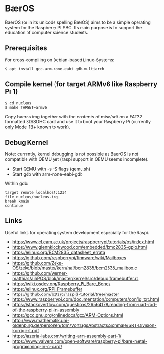 # BærOS
BaerOS (or in its unicode spelling BærOS) aims to be a simple operating system
for the Raspberry PI SBC. Its main purpose is to support the education of 
computer science students.

## Prerequisites

For cross-compiling on Debian-based Linux-Systems:

    $ apt install gcc-arm-none-eabi gdb-multiarch

## Compile kernel (for target ARMv6 like Raspberry Pi 1)
    $ cd nucleus
    $ make TARGET=armv6

Copy baeros.img together with the contents of misc/sd/ on a FAT32 formatted
SD/SDHC card and use it to boot your Raspberry Pi (currently only Model 1B+ known
to work). 

## Debug Kernel

Note: currently, kernel debugging is not possible as BaerOS is not compatible
with QEMU yet (raspi support in QEMU seems incomplete).

  * Start QEMU with -s -S flags (qemu.sh)
  * Start gdb with arm-none-eabi-gdb

Within gdb:

    target remote localhost:1234
    file nucleus/nucleus.img
    break kmain
    continue

## Links
Useful links for operating system development especially for the Raspi.
  * https://www.cl.cam.ac.uk/projects/raspberrypi/tutorials/os/index.html
  * https://www.glennklockwood.com/embedded/bmc2835-gpio.html
  * https://elinux.org/BCM2835_datasheet_errata
  * https://github.com/raspberrypi/firmware/wiki/Mailboxes
  * https://github.com/Zeke-OS/zeke/blob/master/kern/hal/bcm2835/bcm2835_mailbox.c
  * https://github.com/werner-matthias/aihPOS/blob/master/kernel/src/debug/framebuffer.rs
  * https://wiki.osdev.org/Raspberry_Pi_Bare_Bones
  * https://elinux.org/RPi_Framebuffer
  * https://github.com/bztsrc/raspi3-tutorial/tree/master
  * https://www.raspberrypi.com/documentation/computers/config_txt.html
  * https://stackoverflow.com/questions/26564178/reading-from-uart-rxd-of-the-raspberry-pi-in-assembly
  * https://gcc.gnu.org/onlinedocs/gcc/ARM-Options.html
  * http://www.mathematik.uni-oldenburg.de/personen/tdm/VortragsAbstracts/Schmale/SRT-Division-korrigiert.pdf
  * https://azeria-labs.com/writing-arm-assembly-part-1/
  * https://www.valvers.com/open-software/raspberry-pi/bare-metal-programming-in-c-card/
